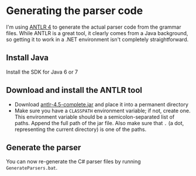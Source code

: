 # Generating the parser code

I'm using [ANTLR 4](http://www.antlr.org/) to generate the actual parser code from the grammar files. While ANTLR is a great tool, it clearly comes from a Java background, so getting it to work in a .NET environment isn't completely straightforward.

## Install Java

Install the SDK for Java 6 or 7

## Download and install the ANTLR tool

* Download [antlr-4.5-complete.jar](http://www.antlr.org/download/antlr-4.5-complete.jar) and place it into a permanent directory
* Make sure you have a `CLASSPATH` environment variable; if not, create one. This environment variable should be a semicolon-separated list of paths. Append the full path of the jar file. Also make sure that `.` (a dot, representing the current directory) is one of the paths.

## Generate the parser

You can now re-generate the C# parser files by running `GenerateParsers.bat`.